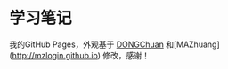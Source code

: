 学习笔记
=================

我的GitHub Pages，外观基于 [DONGChuan](http://dongchuan.github.io) 和[MAZhuang] (http://mzlogin.github.io) 修改，感谢！


